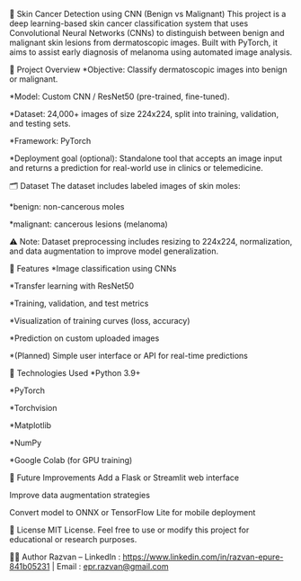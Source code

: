 🧠 Skin Cancer Detection using CNN (Benign vs Malignant)
This project is a deep learning-based skin cancer classification system that uses Convolutional Neural Networks (CNNs) to distinguish between benign and malignant skin lesions from dermatoscopic images. Built with PyTorch, it aims to assist early diagnosis of melanoma using automated image analysis.

📌 Project Overview
*Objective: Classify dermatoscopic images into benign or malignant.

*Model: Custom CNN / ResNet50 (pre-trained, fine-tuned).

*Dataset: 24,000+ images of size 224x224, split into training, validation, and testing sets.

*Framework: PyTorch

*Deployment goal (optional): Standalone tool that accepts an image input and returns a prediction for real-world use in clinics or telemedicine.

🗂️ Dataset
The dataset includes labeled images of skin moles:

*benign: non-cancerous moles

*malignant: cancerous lesions (melanoma)

⚠️ Note: Dataset preprocessing includes resizing to 224x224, normalization, and data augmentation to improve model generalization.

🚀 Features
*Image classification using CNNs

*Transfer learning with ResNet50

*Training, validation, and test metrics

*Visualization of training curves (loss, accuracy)

*Prediction on custom uploaded images

*(Planned) Simple user interface or API for real-time predictions

🧰 Technologies Used
*Python 3.9+

*PyTorch

*Torchvision

*Matplotlib

*NumPy

*Google Colab (for GPU training)

🧠 Future Improvements
Add a Flask or Streamlit web interface

Improve data augmentation strategies

Convert model to ONNX or TensorFlow Lite for mobile deployment

📄 License
MIT License. Feel free to use or modify this project for educational or research purposes.

🙋‍♂️ Author
Razvan – LinkedIn : https://www.linkedin.com/in/razvan-epure-841b05231 | Email : epr.razvan@gmail.com
